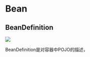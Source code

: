 # Bean

## BeanDefinition

![](https://gw.alicdn.com/tfscom/TB1a_PhPpXXXXcoXVXXXXXXXXXX.png)

BeanDefinition是对容器中POJO的描述，

